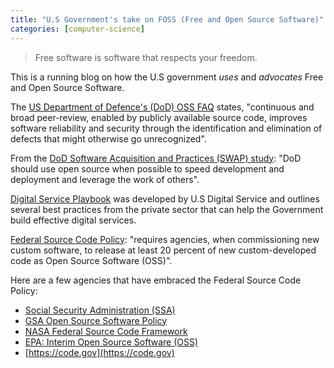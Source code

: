 ```yaml
---
title: "U.S Government's take on FOSS (Free and Open Source Software)"
categories: [computer-science]
---
```


> Free software is software that respects your freedom.

This is a running blog on how the U.S government *uses* and *advocates* Free and Open Source Software.

The [US Department of Defence's (DoD) OSS FAQ](https://dodcio.defense.gov/Open-Source-Software-FAQ/) states, "continuous and broad peer-review, enabled by publicly available source code, improves software reliability and security through the identification and elimination of defects that might otherwise go unrecognized".

From the [DoD Software Acquisition and Practices (SWAP) study](https://innovation.defense.gov/software/): "DoD should use open source when possible to speed development and deployment and leverage the work of others".

[Digital Service Playbook](https://playbook.cio.gov/) was developed by U.S Digital Service and outlines several best practices from the private sector that can help the Government build effective digital services.

[Federal Source Code Policy](https://sourcecode.cio.gov/): "requires agencies, when commissioning new custom software, to release at least 20 percent of new custom-developed code as Open Source Software (OSS)".


Here are a few agencies that have embraced the Federal Source Code Policy:

- [Social Security Administration (SSA)](https://www.ssa.gov/digitalstrategy/m_16_21_Implementation_Plan.html)
- [GSA Open Source Software Policy](https://www.gsa.gov/directives-library/gsa-open-source-software-oss-policy-21071-cio)
- [NASA Federal Source Code Framework](https://code.nasa.gov/NASA-M-16-21-Framework.pdf)
- [EPA: Interim Open Source Software (OSS)](https://www.epa.gov/open/interim-open-source-software-oss-policy)
- [https://code.gov](https://code.gov)
